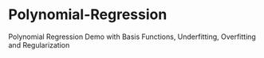 # Polynomial-Regression
Polynomial Regression Demo with Basis Functions, Underfitting, Overfitting and Regularization
